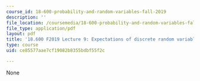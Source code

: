 ```yaml
---
course_id: 18-600-probability-and-random-variables-fall-2019
description: ''
file_location: /coursemedia/18-600-probability-and-random-variables-fall-2019/ce85577aae7cf19082b8355bdbf55f2c_MIT18_600F19_lec9.pdf
file_type: application/pdf
layout: pdf
title: '18.600 F2019 Lecture 9: Expectations of discrete random variables'
type: course
uid: ce85577aae7cf19082b8355bdbf55f2c

---
```

None